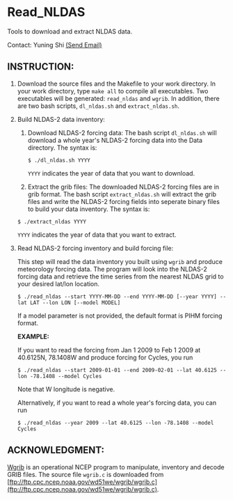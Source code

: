 Read_NLDAS
==========

Tools to download and extract NLDAS data.

Contact: Yuning Shi [(Send Email)](mailto:yshi@psu.edu)


INSTRUCTION:
------------

1. Download the source files and the Makefile to your work directory. In your work directory, type `make all` to compile all executables. Two executables will be generated: `read_nldas` and `wgrib`. In addition, there are two bash scripts, `dl_nldas.sh` and `extract_nldas.sh`.

2. Build NLDAS-2 data inventory:
    1. Download NLDAS-2 forcing data:
        The bash script `dl_nldas.sh` will download a whole year's NLDAS-2 forcing data into the Data directory.
        The syntax is:
        ```shell
        $ ./dl_nldas.sh YYYY
        ```
        `YYYY` indicates the year of data that you want to download.
    
    2. Extract the grib files:
        The downloaded NLDAS-2 forcing files are in grib format. The bash script `extract_nldas.sh` will extract the grib files and write the NLDAS-2 forcing fields into seperate binary files to build your data inventory.
        The syntax is:
    ```shell
    $ ./extract_nldas YYYY
    ```
    `YYYY` indicates the year of data that you want to extract.

3. Read NLDAS-2 forcing inventory and build forcing file: 

   This step will read the data inventory you built using `wgrib` and produce meteorology forcing data.
   The program will look into the NLDAS-2 forcing data and retrieve the time series from the nearest NLDAS grid to your desired lat/lon location.
   ```shell
   $ ./read_nldas --start YYYY-MM-DD --end YYYY-MM-DD [--year YYYY] --lat LAT --lon LON [--model MODEL]
   ```
   If a model parameter is not provided, the default format is PIHM forcing format.

   **EXAMPLE:**

   If you want to read the forcing from Jan 1 2009 to Feb 1 2009 at 40.6125N, 78.1408W and produce forcing for Cycles, you run
   ```
   $ ./read_nldas --start 2009-01-01 --end 2009-02-01 --lat 40.6125 --lon -78.1408 --model Cycles
   ```
   Note that W longitude is negative.

   Alternatively, if you want to read a whole year's forcing data, you can run
   ```
   $ ./read_nldas --year 2009 --lat 40.6125 --lon -78.1408 --model Cycles
   ```

ACKNOWLEDGMENT:
---------------
[Wgrib](http://www.cpc.ncep.noaa.gov/products/wesley/wgrib.html) is an operational NCEP program to manipulate, inventory and decode GRIB files.
The source file `wgrib.c` is downloaded from [ftp://ftp.cpc.ncep.noaa.gov/wd51we/wgrib/wgrib.c](ftp://ftp.cpc.ncep.noaa.gov/wd51we/wgrib/wgrib.c).

